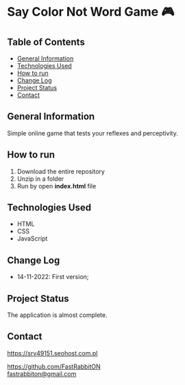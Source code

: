 # Say Color Not Word Game 🎮

## Table of Contents

* [General Information](#general-information)
* [Technologies Used](#technologies-used)
* [How to run](#how-to-run)
* [Change Log](#change-log)
* [Project Status](#project-status)
* [Contact](#contact)

## General Information
Simple online game that tests your reflexes and perceptivity.

## How to run
 1. Download the entire repository
 2. Unzip in a folder
 3. Run by open **index.html** file

## Technologies Used
- HTML
- CSS
- JavaScript

## Change Log
- 14-11-2022: First version;

## Project Status
The application is almost complete.

## Contact
https://srv49151.seohost.com.pl

https://github.com/FastRabbitON \
fastrabbiton@gmail.com
